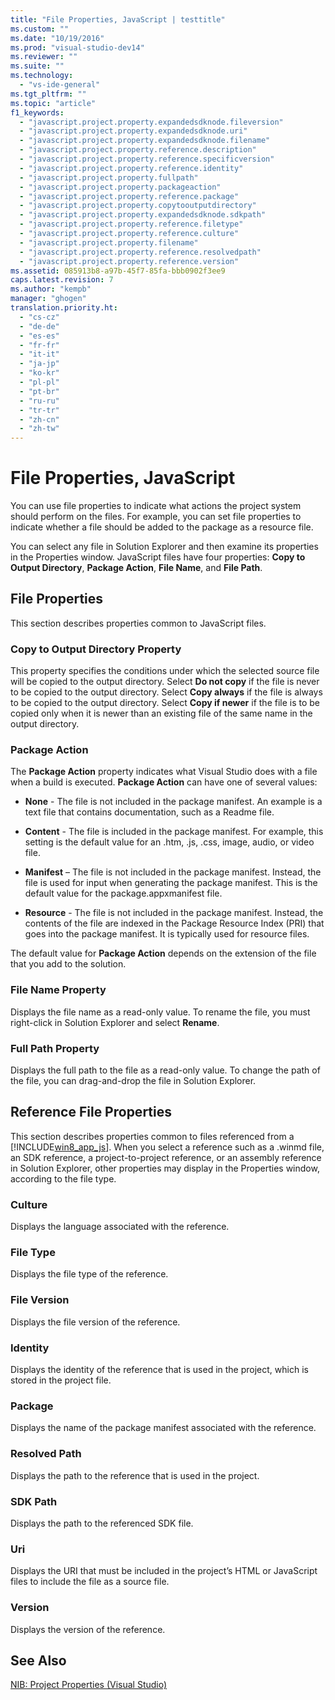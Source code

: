 ```yaml
---
title: "File Properties, JavaScript | testtitle"
ms.custom: ""
ms.date: "10/19/2016"
ms.prod: "visual-studio-dev14"
ms.reviewer: ""
ms.suite: ""
ms.technology: 
  - "vs-ide-general"
ms.tgt_pltfrm: ""
ms.topic: "article"
f1_keywords: 
  - "javascript.project.property.expandedsdknode.fileversion"
  - "javascript.project.property.expandedsdknode.uri"
  - "javascript.project.property.expandedsdknode.filename"
  - "javascript.project.property.reference.description"
  - "javascript.project.property.reference.specificversion"
  - "javascript.project.property.reference.identity"
  - "javascript.project.property.fullpath"
  - "javascript.project.property.packageaction"
  - "javascript.project.property.reference.package"
  - "javascript.project.property.copytooutputdirectory"
  - "javascript.project.property.expandedsdknode.sdkpath"
  - "javascript.project.property.reference.filetype"
  - "javascript.project.property.reference.culture"
  - "javascript.project.property.filename"
  - "javascript.project.property.reference.resolvedpath"
  - "javascript.project.property.reference.version"
ms.assetid: 085913b8-a97b-45f7-85fa-bbb0902f3ee9
caps.latest.revision: 7
ms.author: "kempb"
manager: "ghogen"
translation.priority.ht: 
  - "cs-cz"
  - "de-de"
  - "es-es"
  - "fr-fr"
  - "it-it"
  - "ja-jp"
  - "ko-kr"
  - "pl-pl"
  - "pt-br"
  - "ru-ru"
  - "tr-tr"
  - "zh-cn"
  - "zh-tw"
---
```

# File Properties, JavaScript
You can use file properties to indicate what actions the project system should perform on the files. For example, you can set file properties to indicate whether a file should be added to the package as a resource file.  
  
 You can select any file in Solution Explorer and then examine its properties in the Properties window. JavaScript files have four properties: **Copy to Output Directory**, **Package Action**, **File Name**, and **File Path**.  
  
## File Properties  
 This section describes properties common to JavaScript files.  
  
### Copy to Output Directory Property  
 This property specifies the conditions under which the selected source file will be copied to the output directory. Select **Do not copy** if the file is never to be copied to the output directory. Select **Copy always** if the file is always to be copied to the output directory. Select **Copy if newer** if the file is to be copied only when it is newer than an existing file of the same name in the output directory.  
  
### Package Action  
 The **Package Action** property indicates what Visual Studio does with a file when a build is executed. **Package Action** can have one of several values:  
  
-   **None** - The file is not included in the package manifest. An example is a text file that contains documentation, such as a Readme file.  
  
-   **Content** - The file is included in the package manifest. For example, this setting is the default value for an .htm, .js, .css, image, audio, or video file.  
  
-   **Manifest** – The file is not included in the package manifest. Instead, the file is used for input when generating the package manifest. This is the default value for the package.appxmanifest file.  
  
-   **Resource** - The file is not included in the package manifest. Instead, the contents of the file are indexed in the Package Resource Index (PRI) that goes into the package manifest. It is typically used for resource files.  
  
 The default value for **Package Action** depends on the extension of the file that you add to the solution.  
  
### File Name Property  
 Displays the file name as a read-only value. To rename the file, you must right-click in Solution Explorer and select **Rename**.  
  
### Full Path Property  
 Displays the full path to the file as a read-only value. To change the path of the file, you can drag-and-drop the file in Solution Explorer.  
  
## Reference File Properties  
 This section describes properties common to files referenced from a [!INCLUDE[win8_app_js](../reference/includes/win8_app_js_md.md)]. When you select a reference such as a .winmd file, an SDK reference, a project-to-project reference, or an assembly reference in Solution Explorer, other properties may display in the Properties window, according to the file type.  
  
### Culture  
 Displays the language associated with the reference.  
  
### File Type  
 Displays the file type of the reference.  
  
### File Version  
 Displays the file version of the reference.  
  
### Identity  
 Displays the identity of the reference that is used in the project, which is stored in the project file.  
  
### Package  
 Displays the name of the package manifest associated with the reference.  
  
### Resolved Path  
 Displays the path to the reference that is used in the project.  
  
### SDK Path  
 Displays the path to the referenced SDK file.  
  
### Uri  
 Displays the URI that must be included in the project’s HTML or JavaScript files to include the file as a source file.  
  
### Version  
 Displays the version of the reference.  
  
## See Also  
 [NIB: Project Properties (Visual Studio)](http://msdn.microsoft.com/en-us/eb4c97ed-f667-4850-98d0-6e2a4d21bbca)